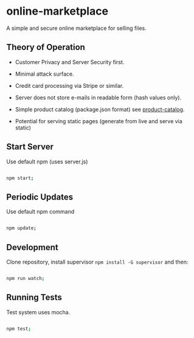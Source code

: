 # online-marketplace
A simple and secure online marketplace for selling files.

## Theory of Operation

- Customer Privacy and Server Security first.
- Minimal attack surface.
- Credit card processing via Stripe or similar.
- Server does not store e-mails in readable form (hash values only).

- Simple product catalog (package.json format) see [product-catalog](https://github.com/fantasyui-com/product-catalog).
- Potential for serving static pages (generate from live and serve via static)


## Start Server

Use default npm (uses server.js)

```sh

npm start;

```

## Periodic Updates

Use default npm command

```sh

npm update;

```

## Development

Clone repository, install supervisor ```npm install -G supervisor``` and then:

```sh

npm run watch;

```

## Running Tests

Test system uses mocha.

```sh

npm test;

```
